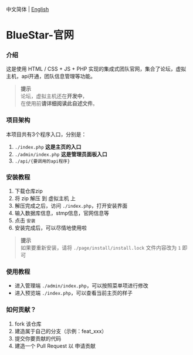 中文简体 | [English](README.en.md)

# BlueStar-官网

### 介绍
这是使用 HTML / CSS + JS + PHP 实现的集成式团队官网，集合了论坛，虚拟主机，api开通，团队信息管理等功能。

> **提示**
> <br>论坛，虚拟主机还在**开发中**，
> <br>在使用前**请详细阅读此自述文件**。

### 项目架构
本项目共有3个程序入口，分别是：

1. `./index.php` **这是主页的入口**
2. `./admin/index.php` **这是管理员面板入口**
3. `./api/{要调用的api程序}`

### 安装教程

1. 下载仓库zip
2. 将 zip 解压 到 虚拟主机 上
3. 解压完成之后，访问 `./index.php`，打开安装界面
4. 输入数据库信息，stmp信息，官网信息等
5. 点击 `安装`
6. 安装完成后，可以尽情地使用啦

> **提示**
> <br>如果要重新安装，请将 `./page/install/install.lock` 文件内容改为 `1` 即可

### 使用教程
- 进入管理端 `./admin/index.php`，可以按照菜单项进行修改
- 进入预览端 `./index.php`，可以查看当前主页的样子

### 如何贡献？

1.  fork 该仓库
2.  建造属于自己的分支（示例：feat_xxx）
3.  提交你要贡献的代码
4.  建造一个 Pull Request 以 申请贡献
